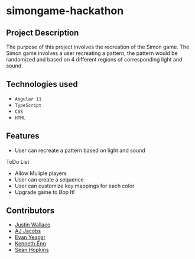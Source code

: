 # simongame-hackathon

## Project Description
The purpose of this project involves the recreation of the Simon game. The Simon game involves a user recreating a pattern, the pattern would be randomized and based on 4 different regions of corresponding light and sound. 

## Technologies used
- `Angular 11`
- `TypeScript`
- `CSS`
- `HTML`

## Features
- User can recreate a pattern based on light and sound

ToDo List 
- Allow Muliple players 
- User can create a sequence
- User can customize key mappings for each color 
- Upgrade game to Bop It! 

## Contributors 
- [Justin Wallace](https://github.com/jmwallace77)
- [AJ Jacobs](https://github.com/aljacobs1021)
- [Evan Yeagar](https://github.com/EvanYeager)
- [Kenneth Eng](https://github.com/kent5i5)
- [Sean Hopkins](https://github.com/sean524)
